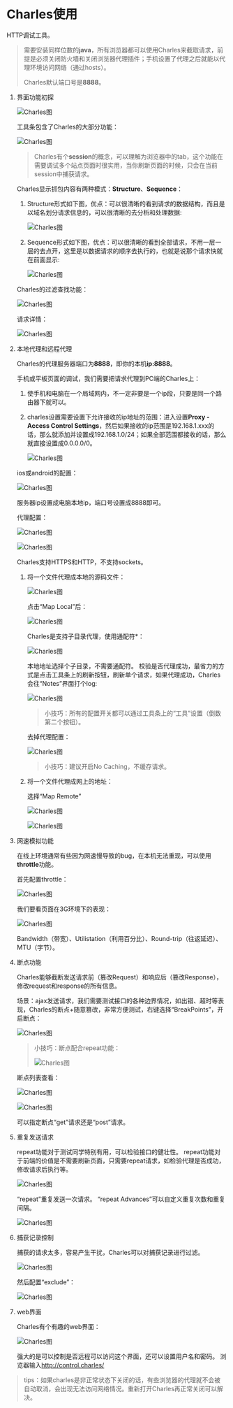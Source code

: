 # Charles使用

HTTP调试工具。
>需要安装同样位数的**java**，所有浏览器都可以使用Charles来截取请求，前提是必须关闭防火墙和关闭浏览器代理插件；手机设置了代理之后就能以代理环境访问网络（通过hosts）。
>
>Charles默认端口号是**8888**。

1. 界面功能初探

	![Charles图](./images/1.png)

	工具条包含了Charles的大部分功能：

	![Charles图](./images/2.png)

	>Charles有个**session**的概念，可以理解为浏览器中的tab，这个功能在需要调试多个站点页面时很实用，当你刷新页面的时候，只会在当前session中捕获请求。
	
	Charles显示抓包内容有两种模式：**Structure**、**Sequence**：

    1. Structure形式如下图，优点：可以很清晰的看到请求的数据结构，而且是以域名划分请求信息的，可以很清晰的去分析和处理数据:

        ![Charles图](./images/3.png)

    2. Sequence形式如下图，优点：可以很清晰的看到全部请求，不用一层一层的去点开，这里是以数据请求的顺序去执行的，也就是说那个请求快就在前面显示:

        ![Charles图](./images/4.png)
	
	Charles的过滤查找功能：

	![Charles图](./images/5.png)

	请求详情：

	![Charles图](./images/6.png)
2. 本地代理和远程代理

	Charles的代理服务器端口为**8888**，即你的本机**ip:8888**。

    手机或平板页面的调试，我们需要把请求代理到PC端的Charles上：

    1. 使手机和电脑在一个局域网内，不一定非要是一个ip段，只要是同一个路由器下就可以。
    2. charles设置需要设置下允许接收的ip地址的范围：进入设置**Proxy - Access Control Settings**，然后如果接收的ip范围是192.168.1.xxx的话，那么就添加并设置成192.168.1.0/24；如果全部范围都接收的话，那么就直接设置成0.0.0.0/0。

        ![Charles图](./images/12.png)

    ios或android的配置：

    ![Charles图](./images/13.png)

    服务器ip设置成电脑本地ip，端口号设置成8888即可。

    代理配置：

    ![Charles图](./images/15.png)

    ![Charles图](./images/16.png)

    Charles支持HTTPS和HTTP，不支持sockets。

    1. 将一个文件代理成本地的源码文件：

        ![Charles图](./images/7.png)

        点击“Map Local”后：

        ![Charles图](./images/8.png)

        Charles是支持子目录代理，使用通配符*：

        ![Charles图](./images/9.png)

        本地地址选择个子目录，不需要通配符。
        校验是否代理成功，最省力的方式是点击工具条上的刷新按钮，刷新单个请求，如果代理成功，Charles会往“Notes”界面打个log:

        ![Charles图](./images/10.png)

        >小技巧：所有的配置开关都可以通过工具条上的“工具”设置（倒数第二个按钮）。

        去掉代理配置：

        ![Charles图](./images/11.png)

        >小技巧：建议开启No Caching，不缓存请求。
	2. 将一个文件代理成网上的地址：

	    选择“Map Remote”

        ![Charles图](./images/28.png)

        ![Charles图](./images/29.png)
3. 网速模拟功能

	在线上环境通常有些因为网速慢导致的bug，在本机无法重现，可以使用**throttle**功能。

	首先配置throttle：

	![Charles图](./images/17.png)

	我们要看页面在3G环境下的表现：

	![Charles图](./images/18.png)

	Bandwidth（带宽）、Utilistation（利用百分比）、Round-trip（往返延迟）、MTU（字节）。
4. 断点功能

	Charles能够截断发送请求前（篡改Request）和响应后（篡改Response），修改request和response的所有信息。

	场景：ajax发送请求，我们需要测试接口的各种边界情况，如出错、超时等表现，Charles的断点+随意篡改，非常方便测试，右键选择“BreakPoints”，开启断点：

	![Charles图](./images/19.png)

	>小技巧：断点配合repeat功能：
	>
	>![Charles图](./images/20.png)

	断点列表查看：

	![Charles图](./images/21.png)

	![Charles图](./images/22.png)

	可以指定断点“get”请求还是“post”请求。
5. 重复发送请求

	repeat功能对于测试同学特别有用，可以检验接口的健壮性。 
	repeat功能对于前端的价值是不需要刷新页面，只需要repeat请求，如检验代理是否成功，修改请求后执行等。

	![Charles图](./images/23.png)

	“repeat”重复发送一次请求。 
	“repeat Advances”可以自定义重复次数和重复间隔。

	![Charles图](./images/24.png)
6. 捕获记录控制

	捕获的请求太多，容易产生干扰，Charles可以对捕获记录进行过滤。

	![Charles图](./images/25.png)

	然后配置“exclude”：

	![Charles图](./images/26.png)
7. web界面

    Charles有个有趣的web界面：

	![Charles图](./images/27.png)
	
	强大的是可以控制是否远程可以访问这个界面，还可以设置用户名和密码。
	浏览器输入<http://control.charles/>

>tips：如果charles是非正常状态下关闭的话，有些浏览器的代理就不会被自动取消，会出现无法访问网络情况。重新打开Charles再正常关闭可以解决。